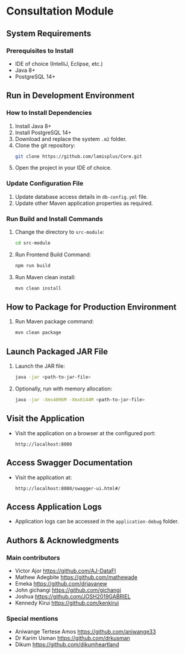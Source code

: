 # Consultation Module
## System Requirements

### Prerequisites to Install
- IDE of choice (IntelliJ, Eclipse, etc.)
- Java 8+
- PostgreSQL 14+

## Run in Development Environment

### How to Install Dependencies
1. Install Java 8+
2. Install PostgreSQL 14+
3. Download and replace the system `.m2` folder.
4. Clone the git repository:
    ```bash
    git clone https://github.com/lamisplus/Core.git
    ```
5. Open the project in your IDE of choice.

### Update Configuration File
1. Update database access details in `db-config.yml` file.
2. Update other Maven application properties as required.

### Run Build and Install Commands
1. Change the directory to `src-module`:
    ```bash
    cd src-module
    ```
2. Run Frontend Build Command:
    ```bash
    npm run build
    ```
3. Run Maven clean install:
    ```bash
    mvn clean install
    ```

## How to Package for Production Environment
1. Run Maven package command:
    ```bash
    mvn clean package
    ```

## Launch Packaged JAR File
1. Launch the JAR file:
    ```bash
    java -jar <path-to-jar-file>
    ```
2. Optionally, run with memory allocation:
    ```bash
    java -jar -Xms4096M -Xmx6144M <path-to-jar-file>
    ```

## Visit the Application
- Visit the application on a browser at the configured port:
    ```
    http://localhost:8080
    ```

## Access Swagger Documentation
- Visit the application at:
    ```
    http://localhost:8080/swagger-ui.html#/
    ```

## Access Application Logs
- Application logs can be accessed in the `application-debug` folder.

## Authors & Acknowledgments
### Main contributors
- Victor Ajor   https://github.com/AJ-DataFI
- Mathew Adegbite https://github.com/mathewade 
- Emeka https://github.com/drjavanew
- John gichangi https://github.com/gichangi
- Joshua https://github.com/JOSH2019GABRIEL
- Kennedy Kirui https://github.com/kenkirui

### Special mentions
- Aniwange Tertese Amos https://github.com/aniwange33
- Dr Karim Usman https://github.com/drkusman
- Dikum https://github.com/dikumheartland
